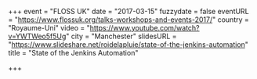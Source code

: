 +++
event = "FLOSS UK"
date = "2017-03-15"
fuzzydate = false
eventURL = "https://www.flossuk.org/talks-workshops-and-events-2017/"
country = "Royaume-Uni"
video = "https://www.youtube.com/watch?v=YWTWeo5f5Ug"
city = "Manchester"
slidesURL = "https://www.slideshare.net/roidelapluie/state-of-the-jenkins-automation"
title = "State of the Jenkins Automation"

+++

